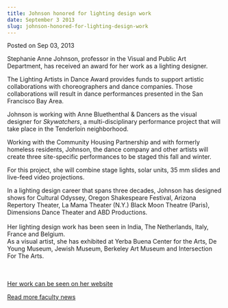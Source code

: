 ```yaml
---
title: Johnson honored for lighting design work
date: September 3 2013
slug: johnson-honored-for-lighting-design-work
---
```


 



<span class="date">Posted on Sep 03, 2013    </span>
<p>Stephanie Anne Johnson, professor in the Visual and Public Art
Department, has received an award for her work as a lighting
designer.</p>
<p>The Lighting Artists in Dance Award provides funds to support
artistic collaborations with choreographers and dance companies.
Those collaborations will result in dance performances presented in
the San Francisco Bay Area.</p>
<p>Johnson is working with Anne Bluethenthal &amp; Dancers as the
visual designer for <em>Skywatchers</em>, a multi-disciplinary
performance project that will take place in the Tenderloin
neighborhood.</p>
<p>Working with the Community Housing Partnership and with formerly
homeless residents, Johnson, the dance company and other artists
will create three site-specific performances to be staged this fall
and winter.</p>
<p>For this project, she will combine stage lights, solar units, 35
mm slides and live-feed video projections.</p>
<p>In a lighting design career that spans three decades, Johnson
has designed shows for Cultural Odyssey, Oregon Shakespeare
Festival, Arizona Repertory Theater, La Mama Theater (N.Y.) Black
Moon Theatre (Paris), Dimensions Dance Theater and ABD
Productions.<br>
<br>
Her lighting design work has been seen in India, The Netherlands,
Italy, France and Belgium.<br>
As a visual artist, she has exhibited at Yerba Buena Center for the
Arts, De Young Museum, Jewish Museum, Berkeley Art Museum and
Intersection For The Arts.</br></br></br></p>
<p><a href="https://www.lightessencedesign.com" rel="nofollow">Her
work can be seen on her website</a></p>
<p><a href="../../../2012/nov/25/faculty-highlights.html" rel="nofollow">Read more faculty news</a></p>





```

